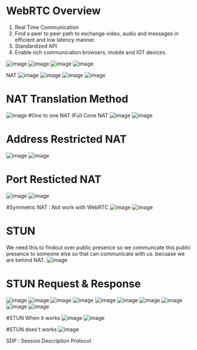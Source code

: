 # WebRTC Overview
1. Real Time Communication
2. Find a peer to peer path to exchange video, audio and messages in efficient and low latency manner.
3. Standardized API
4. Enable rich communication browsers, mobile and IOT devices.

![image](https://user-images.githubusercontent.com/74914096/177128089-8cf93283-f457-4af0-8c64-d10c3330a7f2.png)
![image](https://user-images.githubusercontent.com/74914096/177128808-8ab2bc55-cf06-4262-9095-1954f40a7c26.png)
![image](https://user-images.githubusercontent.com/74914096/177129064-3503c6b6-f32b-4908-a454-7acedf465f45.png)
![image](https://user-images.githubusercontent.com/74914096/177129227-0ed27a9b-a5b8-486a-b99f-78a845beab50.png)

NAT
![image](https://user-images.githubusercontent.com/74914096/177130770-9739023b-b4ea-40fd-91ea-bd35e14b3559.png)
![image](https://user-images.githubusercontent.com/74914096/177130860-c485b3e1-4c5f-46f3-a9f4-dddbd977bef5.png)
![image](https://user-images.githubusercontent.com/74914096/177131110-9826e1fd-581b-4ce6-a3d1-e76614bb79f8.png)
![image](https://user-images.githubusercontent.com/74914096/177131417-35a5f28e-91c3-466d-a456-05cfea3df4f5.png)

# NAT Translation Method
![image](https://user-images.githubusercontent.com/74914096/177131551-087432ac-3aa2-44eb-aeb0-9e747e444d50.png)
#One to one NAT (Full Cone NAT
![image](https://user-images.githubusercontent.com/74914096/177131878-ca0c5638-38bd-473e-9f66-a3c0f4743c7a.png)
![image](https://user-images.githubusercontent.com/74914096/177132350-f83d4450-0c93-4814-a772-f5bf977ffd26.png)

# Address Restricted NAT
![image](https://user-images.githubusercontent.com/74914096/177132608-13ebfe97-c144-459d-96a7-74a9d43e8b81.png)
![image](https://user-images.githubusercontent.com/74914096/177133579-9da2c583-67f6-457e-9377-52db74bfddb0.png)

# Port Resticted NAT
![image](https://user-images.githubusercontent.com/74914096/177133877-b9a449f2-0e4d-4d2c-92bd-84019d976edf.png)
![image](https://user-images.githubusercontent.com/74914096/177135165-4351d50b-d31e-4ef5-b530-1663d50dd06d.png)

#Symmetric NAT  : Not work with WebRTC
![image](https://user-images.githubusercontent.com/74914096/177135341-40539766-2300-416f-8b38-12c88f2f874f.png)
![image](https://user-images.githubusercontent.com/74914096/177135532-dda0b733-84d8-4125-9537-8329e572de98.png)

# STUN
We need this to findout over public presence so we communcate this public presence to someone else so that can communicate with us. becuase we are behind NAT.
![image](https://user-images.githubusercontent.com/74914096/177136208-b2deca10-1088-495c-9406-3be0729a9621.png)

# STUN Request & Response
![image](https://user-images.githubusercontent.com/74914096/177137074-a954d2fb-cf7a-475e-8c55-7159777dfd08.png)
![image](https://user-images.githubusercontent.com/74914096/177140023-68684121-1e03-4c2d-a9c8-f044c3ec8888.png)
![image](https://user-images.githubusercontent.com/74914096/177140095-4bed7823-0751-4d84-b11d-8c6c291802ec.png)
![image](https://user-images.githubusercontent.com/74914096/177140149-db8c57f8-e21b-45ce-ae07-bb780e412dae.png)
![image](https://user-images.githubusercontent.com/74914096/177140237-d1150134-f590-435a-9878-b3a59047f7ef.png)
![image](https://user-images.githubusercontent.com/74914096/177140394-b949d487-8fce-4967-bf41-7b2f66cbbb34.png)
![image](https://user-images.githubusercontent.com/74914096/177140464-8d7e857f-de3f-4da9-b102-6889354078e9.png)
![image](https://user-images.githubusercontent.com/74914096/177140516-5d8addd5-65a3-4cf2-a98e-c2ba7ef1e535.png)
![image](https://user-images.githubusercontent.com/74914096/177140571-bca1fa9c-9929-4c99-8d4a-80e2c9dcbd41.png)
![image](https://user-images.githubusercontent.com/74914096/177140615-f3e973b8-8b04-41af-a1b6-d91eaa39f723.png)

#STUN When it works
![image](https://user-images.githubusercontent.com/74914096/177141188-310ca31f-7c60-4da0-84b8-0c801e4c7723.png)
![image](https://user-images.githubusercontent.com/74914096/177141766-08fd661d-1178-46be-bb5c-a889debc5c44.png)

#STUN does't works
![image](https://user-images.githubusercontent.com/74914096/177142866-24f23c5b-a829-4f1a-9271-841ea200591c.png)







SDP : Session Description Protocol
